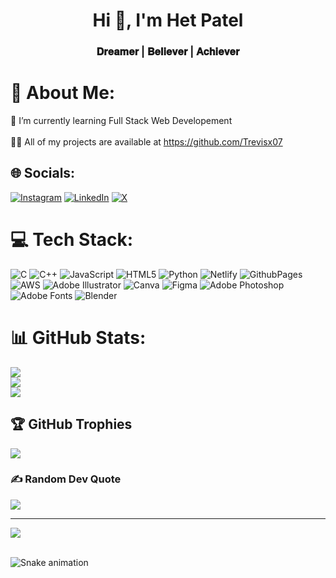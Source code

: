 <h1 align="center">Hi 👋, I'm Het Patel</h1>
<h3 align="center">𝐃𝐫𝐞𝐚𝐦𝐞𝐫 | 𝐁𝐞𝐥𝐢𝐞𝐯𝐞𝐫 | 𝐀𝐜𝐡𝐢𝐞𝐯𝐞𝐫</h3>

# 💫 About Me:
🌱 I’m currently learning Full Stack Web Developement<br><br>👨‍💻 All of my projects are available at https://github.com/Trevisx07


## 🌐 Socials:
[![Instagram](https://img.shields.io/badge/Instagram-%23E4405F.svg?logo=Instagram&logoColor=white)](https://instagram.com/hetzz_05) [![LinkedIn](https://img.shields.io/badge/LinkedIn-%230077B5.svg?logo=linkedin&logoColor=white)](https://linkedin.com/in/https://www.linkedin.com/in/het-patel-65a272252/) [![X](https://img.shields.io/badge/X-black.svg?logo=X&logoColor=white)](https://x.com/https://twitter.com/het_patel004) 

# 💻 Tech Stack:
![C](https://img.shields.io/badge/c-%2300599C.svg?style=for-the-badge&logo=c&logoColor=white) ![C++](https://img.shields.io/badge/c++-%2300599C.svg?style=for-the-badge&logo=c%2B%2B&logoColor=white) ![JavaScript](https://img.shields.io/badge/javascript-%23323330.svg?style=for-the-badge&logo=javascript&logoColor=%23F7DF1E) ![HTML5](https://img.shields.io/badge/html5-%23E34F26.svg?style=for-the-badge&logo=html5&logoColor=white) ![Python](https://img.shields.io/badge/python-3670A0?style=for-the-badge&logo=python&logoColor=ffdd54) ![Netlify](https://img.shields.io/badge/netlify-%23000000.svg?style=for-the-badge&logo=netlify&logoColor=#00C7B7) ![GithubPages](https://img.shields.io/badge/github%20pages-121013?style=for-the-badge&logo=github&logoColor=white) ![AWS](https://img.shields.io/badge/AWS-%23FF9900.svg?style=for-the-badge&logo=amazon-aws&logoColor=white) ![Adobe Illustrator](https://img.shields.io/badge/adobe%20illustrator-%23FF9A00.svg?style=for-the-badge&logo=adobe%20illustrator&logoColor=white) ![Canva](https://img.shields.io/badge/Canva-%2300C4CC.svg?style=for-the-badge&logo=Canva&logoColor=white) ![Figma](https://img.shields.io/badge/figma-%23F24E1E.svg?style=for-the-badge&logo=figma&logoColor=white) ![Adobe Photoshop](https://img.shields.io/badge/adobe%20photoshop-%2331A8FF.svg?style=for-the-badge&logo=adobe%20photoshop&logoColor=white) ![Adobe Fonts](https://img.shields.io/badge/Adobe%20Fonts-000B1D.svg?style=for-the-badge&logo=Adobe%20Fonts&logoColor=white) ![Blender](https://img.shields.io/badge/blender-%23F5792A.svg?style=for-the-badge&logo=blender&logoColor=white)
# 📊 GitHub Stats:
![](https://github-readme-stats.vercel.app/api?username=Trevisx07&theme=dark&hide_border=false&include_all_commits=false&count_private=false)<br/>
![](https://github-readme-streak-stats.herokuapp.com/?user=Trevisx07&theme=dark&hide_border=false)<br/>
![](https://github-readme-stats.vercel.app/api/top-langs/?username=Trevisx07&theme=dark&hide_border=false&include_all_commits=false&count_private=false&layout=compact)

## 🏆 GitHub Trophies
![](https://github-profile-trophy.vercel.app/?username=Trevisx07&theme=radical&no-frame=false&no-bg=true&margin-w=4)

### ✍️ Random Dev Quote
![](https://quotes-github-readme.vercel.app/api?type=horizontal&theme=radical)

---
[![](https://visitcount.itsvg.in/api?id=Trevisx07&icon=2&color=12)](https://visitcount.itsvg.in)

<!-- Proudly created with GPRM ( https://gprm.itsvg.in ) -->
<br clear="both">

<img src="https://raw.githubusercontent.com/Trevisx07/Trevisx07/output/snake.svg" alt="Snake animation" />

